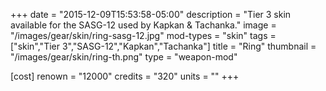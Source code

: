 +++
date = "2015-12-09T15:53:58-05:00"
description = "Tier 3 skin available for the SASG-12 used by Kapkan & Tachanka."
image = "/images/gear/skin/ring-sasg-12.jpg"
mod-types = "skin"
tags = ["skin","Tier 3","SASG-12","Kapkan","Tachanka"]
title = "Ring"
thumbnail = "/images/gear/skin/ring-th.png"
type = "weapon-mod"

[cost]
  renown = "12000"
  credits = "320"
  units = ""
+++
